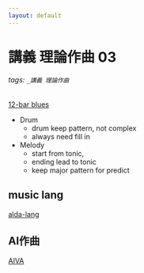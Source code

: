 ```yaml
---
layout: default
---
```

# 講義 理論作曲 03

###### tags: `_講義 理論作曲`

[12-bar blues](
https://www.youtube.com/watch?v=WId0K_X0MHc)


* Drum
  * drum keep pattern, not complex
  * always need fill in
* Melody
  * start from tonic,
  * ending lead to tonic
  * keep major pattern for predict


## music lang
[alda-lang](https://www.youtube.com/watch?v=B_hjtacHM3A)


## AI作曲
[AIVA](https://www.youtube.com/channel/UCykVChITx5kqBoGkzfz8iZg)